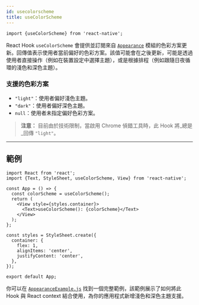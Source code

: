 ```yaml
---
id: usecolorscheme
title: useColorScheme
---
```


```tsx
import {useColorScheme} from 'react-native';
```

React Hook `useColorScheme` 會提供並訂閱來自 [`Appearance`](appearance) 模組的色彩方案更新。回傳值表示使用者當前偏好的色彩方案。該值可能會在之後更新，可能是透過使用者直接操作（例如在裝置設定中選擇主題），或是根據排程（例如跟隨日夜循環的淺色和深色主題）。

### 支援的色彩方案

- `"light"`：使用者偏好淺色主題。
- `"dark"`：使用者偏好深色主題。
- `null`：使用者未指定偏好色彩方案。

> **注意：** 目前由於技術限制，當啟用 Chrome 偵錯工具時，此 Hook 將_總是_回傳 `"light"`。

---

## 範例

```SnackPlayer
import React from 'react';
import {Text, StyleSheet, useColorScheme, View} from 'react-native';

const App = () => {
  const colorScheme = useColorScheme();
  return (
    <View style={styles.container}>
      <Text>useColorScheme(): {colorScheme}</Text>
    </View>
  );
};

const styles = StyleSheet.create({
  container: {
    flex: 1,
    alignItems: 'center',
    justifyContent: 'center',
  },
});

export default App;
```

你可以在 [`AppearanceExample.js`](https://github.com/facebook/react-native/blob/main/packages/rn-tester/js/examples/Appearance/AppearanceExample.js) 找到一個完整範例，該範例展示了如何將此 Hook 與 React context 結合使用，為你的應用程式新增淺色和深色主題支援。